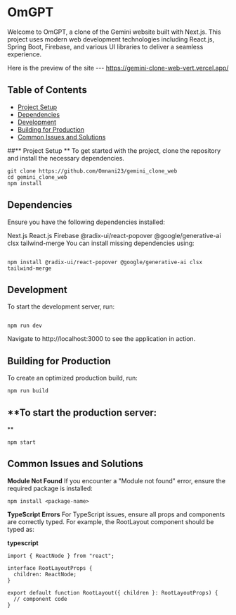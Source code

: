 # **OmGPT**

Welcome to OmGPT, a clone of the Gemini website built with Next.js. This project uses modern web development technologies including React.js, Spring Boot, Firebase, and various UI libraries to deliver a seamless experience.

Here is the preview of the site --- https://gemini-clone-web-vert.vercel.app/

## **Table of Contents**

- [Project Setup](#project-setup)
- [Dependencies](#dependencies)
- [Development](#development)
- [Building for Production](#building-for-production)
- [Common Issues and Solutions](#common-issues-and-solutions)

##** Project Setup
**
To get started with the project, clone the repository and install the necessary dependencies.

```
git clone https://github.com/Omnani23/gemini_clone_web
cd gemini_clone_web
npm install 
```
## **Dependencies**
Ensure you have the following dependencies installed:

Next.js
React.js
Firebase
@radix-ui/react-popover
@google/generative-ai
clsx
tailwind-merge
You can install missing dependencies using:

```

npm install @radix-ui/react-popover @google/generative-ai clsx tailwind-merge
```
## **Development**
To start the development server, run:

```

npm run dev
```
Navigate to http://localhost:3000 to see the application in action.


## **Building for Production**
To create an optimized production build, run:

```
npm run build
```
## **To start the production server:
**
```
npm start
```
## **Common Issues and Solutions**
**Module Not Found**
If you encounter a "Module not found" error, ensure the required package is installed:

```
npm install <package-name>
```
**TypeScript Errors**
For TypeScript issues, ensure all props and components are correctly typed. For example, the RootLayout component should be typed as:

**typescript**
```
import { ReactNode } from "react";

interface RootLayoutProps {
  children: ReactNode;
}

export default function RootLayout({ children }: RootLayoutProps) {
  // component code
}
```







